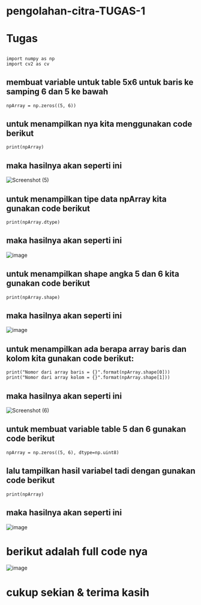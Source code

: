 # pengolahan-citra-TUGAS-1

# Tugas 

## 
```
import numpy as np
import cv2 as cv
```

## membuat variable untuk table 5x6 untuk baris ke samping 6 dan 5 ke bawah
```
npArray = np.zeros((5, 6))
```

## untuk menampilkan nya kita menggunakan code berikut 
```
print(npArray)
```

## maka hasilnya akan seperti ini

![Screenshot (5)](https://github.com/Mverdy22A2/pengolahan-citra-TUGAS-1/assets/115523263/143ed195-135a-4ce1-b8ce-1c79eba09b2d)

## untuk menampilkan tipe data npArray kita gunakan code berikut
```
print(npArray.dtype)
```

## maka hasilnya akan seperti ini

![image](https://github.com/Mverdy22A2/pengolahan-citra-TUGAS-1/assets/115523263/2e8a1fe5-4081-45f0-91ba-5ce03efbda0f)

## untuk menampilkan shape angka 5 dan 6 kita gunakan code berikut
```
print(npArray.shape)
```
## maka hasilnya akan seperti ini

![image](https://github.com/Mverdy22A2/pengolahan-citra-TUGAS-1/assets/115523263/51d40439-2a48-4e49-ad4c-35fdbad2f2cc)

## untuk menampilkan ada berapa array baris dan kolom kita gunakan code berikut:
```
print("Nomor dari array baris = {}".format(npArray.shape[0]))
print("Nomor dari array kolom = {}".format(npArray.shape[1]))
```

## maka hasilnya akan seperti ini

![Screenshot (6)](https://github.com/Mverdy22A2/pengolahan-citra-TUGAS-1/assets/115523263/b8313ef4-e8d9-4ccd-bfda-7445c8bc18b6)

## untuk membuat variable table 5 dan 6 gunakan code berikut 
```
npArray = np.zeros((5, 6), dtype=np.uint8)
```

## lalu tampilkan hasil variabel tadi dengan gunakan code berikut 
```
print(npArray)
```

## maka hasilnya akan seperti ini

![image](https://github.com/Mverdy22A2/pengolahan-citra-TUGAS-1/assets/115523263/89acc87b-55b3-480d-9cda-2ac6dcaba240)

# berikut adalah full code nya

![image](https://github.com/Mverdy22A2/pengolahan-citra-TUGAS-1/assets/115523263/cbbf7176-c0fd-48fa-8d61-df6b39aea685)


# cukup sekian & terima kasih
